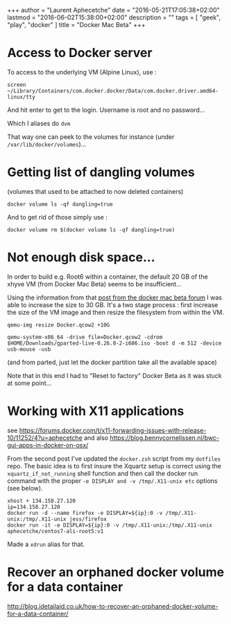 +++
author = "Laurent Aphecetche"
date = "2016-05-21T17:05:38+02:00"
lastmod = "2016-06-02T15:38:00+02:00"
description = ""
tags = [ "geek", "play", "docker" ]
title = "Docker Mac Beta"
+++

# Access to Docker server

To access to the underlying VM (Alpine Linux), use : 

```
screen ~/Library/Containers/com.docker.docker/Data/com.docker.driver.amd64-linux/tty 
```

And hit enter to get to the login.
Username is root and no password...

Which I aliases do `dvm`

That way one can peek to the volumes for instance (under `/var/lib/docker/volumes`)...

# Getting list of dangling volumes

(volumes that used to be attached to now deleted containers)

```
docker volume ls -qf dangling=true
```

And to get rid of those simply use : 

```
docker volume rm $(docker volume ls -qf dangling=true)
```

# Not enough disk space...

In order to build e.g. Root6 within a container, the default 20 GB of the xhyve VM (from Docker Mac Beta) seems to be insufficient...

Using the information from that [post from the docker mac beta forum](https://forums.docker.com/t/consistently-out-of-disk-space-in-docker-beta/9438/9) I was able to increase the size to 30 GB. It's a two stage process :  first increase the size of the VM image and then resize the filesystem from within the VM. 

```
qemu-img resize Docker.qcow2 +10G
```

```
qemu-system-x86_64 -drive file=Docker.qcow2 -cdrom $HOME/Downloads/gparted-live-0.26.0-2-i686.iso -boot d -m 512 -device usb-mouse -usb
```

(and from parted, just let the docker partition take all the available space)

Note that in this end I had to "Reset to factory" Docker Beta as it was stuck at some point...

# Working with X11 applications

see https://forums.docker.com/t/x11-forwarding-issues-with-release-10/11252/4?u=aphecetche
and also https://blog.bennycornelissen.nl/bwc-gui-apps-in-docker-on-osx/

From the second post I've updated the `docker.zsh` script from my `dotfiles` repo. The basic idea is to first insure the Xquartz setup is correct using the `xquartz_if_not_running` shell function and then call the docker run command with the proper `-e DISPLAY and -v /tmp/.X11-unix etc` options (see below).


```
xhost + 134.158.27.120
ip=134.158.27.120
docker run -d --name firefox -e DISPLAY=${ip}:0 -v /tmp/.X11-unix:/tmp/.X11-unix jess/firefox
docker run -it -e DISPLAY=${ip}:0 -v /tmp/.X11-unix:/tmp/.X11-unix aphecetche/centos7-ali-root5:v1
```

Made a `xdrun` alias for that.

# Recover an orphaned docker volume for a data container

http://blog.idetailaid.co.uk/how-to-recover-an-orphaned-docker-volume-for-a-data-container/

